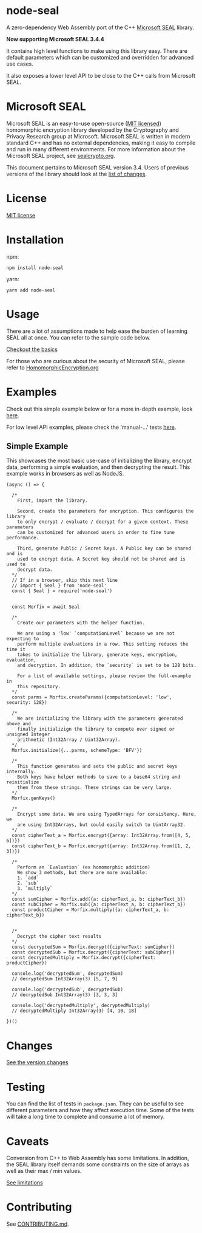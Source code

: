 # node-seal

A zero-dependency Web Assembly port of the C++ [Microsoft SEAL](https://github.com/microsoft/SEAL) library.

**Now supporting Microsoft SEAL 3.4.4**

It contains high level functions to make using this library easy. There are default parameters
which can be customized and overridden for advanced use cases.

It also exposes a lower level API to be close to the C++ calls from Microsoft SEAL.

# Microsoft SEAL

Microsoft SEAL is an easy-to-use open-source ([MIT licensed](LICENSE)) homomorphic
encryption library developed by the Cryptography and Privacy Research group at
Microsoft. Microsoft SEAL is written in modern standard C++ and has no external
dependencies, making it easy to compile and run in many different environments.
For more information about the Microsoft SEAL project, see
[sealcrypto.org](https://www.microsoft.com/en-us/research/project/microsoft-seal).

This document pertains to Microsoft SEAL version 3.4. Users of previous versions
of the library should look at the [list of changes](https://github.com/microsoft/SEAL/blob/master/Changes.md).

# License

[MIT license](LICENSE)

# Installation

npm:
```
npm install node-seal
```

yarn:
```
yarn add node-seal
```

# Usage

There are a lot of assumptions made to help ease the burden of learning 
SEAL all at once. You can refer to the sample code below.

[Checkout the basics](docs/USAGE.md)

For those who are curious about the security of Microsoft SEAL, please
refer to [HomomorphicEncryption.org](http://homomorphicencryption.org/)

# Examples

Check out this simple example below or for a more in-depth example, look [here](docs/FULL-EXAMPLE.md).

For low level API examples, please check the 'manual-...' tests [here](src/test).

## Simple Example

This showcases the most basic use-case of initializing the library, encrypt data, performing a simple 
evaluation, and then decrypting the result. This example works in browsers as well as NodeJS. 

```
(async () => {

  /*
    First, import the library.
    
    Second, create the parameters for encryption. This configures the library
    to only encrypt / evaluate / decrypt for a given context. These parameters
    can be customized for advanced users in order to fine tune performance.
    
    Third, generate Public / Secret keys. A Public key can be shared and is 
    used to encrypt data. A Secret key should not be shared and is used to 
    decrypt data.
  */
  // If in a browser, skip this next line
  // import { Seal } from 'node-seal'
  const { Seal } = require('node-seal')

  
  const Morfix = await Seal
  
  /*
    Create our parameters with the helper function.
    
    We are using a 'low' `computationLevel` because we are not expecting to
    perform multiple evaluations in a row. This setting reduces the time it
    takes to initialize the library, generate keys, encryption, evaluation, 
    and decryption. In addition, the `security` is set to be 128 bits.
    
    For a list of available settings, please review the full-example in 
    this repository.  
  */
  const parms = Morfix.createParams({computationLevel: 'low', security: 128})
  
  /*
    We are initializing the library with the parameters generated above and 
    finally initializign the library to compute over signed or unsigned Integer
    arithmetic (Int32Array / Uint32Array). 
  */
  Morfix.initialize({...parms, schemeType: 'BFV'})
  
  /*
    This function generates and sets the public and secret keys internally.
    Both keys have helper methods to save to a base64 string and reinitialize
    them from these strings. These strings can be very large.
  */
  Morfix.genKeys()
   
  /* 
    Encrypt some data. We are using TypedArrays for consistency. Here, we
    are using Int32Arrays, but could easily switch to UintArray32.
  */
  const cipherText_a = Morfix.encrypt({array: Int32Array.from([4, 5, 6])})
  const cipherText_b = Morfix.encrypt({array: Int32Array.from([1, 2, 3])})
  
  /* 
    Perform an `Evaluation` (ex homomorphic addition)
    We show 3 methods, but there are more available:
    1. `add`
    2. `sub`
    3. `multiply`
  */
  const sumCipher = Morfix.add({a: cipherText_a, b: cipherText_b})
  const subCipher = Morfix.sub({a: cipherText_a, b: cipherText_b})
  const productCipher = Morfix.multiply({a: cipherText_a, b: cipherText_b})
  

  /*
    Decrypt the cipher text results
  */
  const decryptedSum = Morfix.decrypt({cipherText: sumCipher})
  const decryptedSub = Morfix.decrypt({cipherText: subCipher})
  const decryptedMultiply = Morfix.decrypt({cipherText: productCipher})
  
  console.log('decryptedSum', decryptedSum)
  // decryptedSum Int32Array(3) [5, 7, 9]
  
  console.log('decryptedSub', decryptedSub)
  // decryptedSub Int32Array(3) [3, 3, 3]

  console.log('decryptedMultiply', decryptedMultiply)
  // decryptedMultiply Int32Array(3) [4, 10, 18]
  
})()

```

# Changes

[See the version changes](CHANGES.md)

# Testing

You can find the list of tests in `package.json`. They can be useful to see different
parameters and how they affect execution time. Some of the tests will
take a long time to complete and consume a lot of memory.

# Caveats

Conversion from C++ to Web Assembly has some limitations. In addition, the 
SEAL library itself demands some constraints on the size of arrays as well as
their max / min values.

[See limitations](docs/CAVEATS.md)


# Contributing

See [CONTRIBUTING.md](CONTRIBUTING.md).
